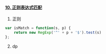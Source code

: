#### [10. 正则表达式匹配](https://leetcode-cn.com/problems/regular-expression-matching/)

1. 正则

```js
var isMatch = function(s, p) {
    return new RegExp('^' + p + '$').test(s)
};
```



2. dp


